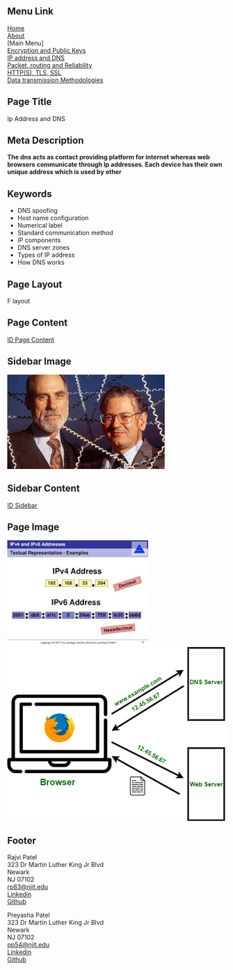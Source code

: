 ## Menu Link
[Home](README.md)\
[About](AboutUs.md)\
[Main Menu]\
[Encryption and Public Keys](Encryption_and_public_keys.md)\
[IP address and DNS](IP_address_and_DNS.md)\
[Packet, routing and Reliability](Packet_routing_and_reliability.md)\
[HTTP(S), TLS, SSL](HHTPS_SSL_TLS_DigitalCertificate.md)\
[Data transmission Methodologies](Wired_and_wireless_data_transmission.md)

## Page Title
Ip Address and DNS

## Meta Description
**The dns acts as contact providing platform for internet whereas web browsers communicate through Ip addresses. Each device has their own unique address which is used by other**

## Keywords
- DNS spoofing
- Host name configuration
- Numerical label
- Standard communication method
- IP components
- DNS server zones
- Types of IP address
- How DNS works

## Page Layout
F layout

## Page Content
[ID Page Content](IDPageContent.md)

## Sidebar Image
![Robert Kahn and Vint Cerf!](Images/sb_ip.jpg "Robert Kahn and Vint Cerf")

## Sidebar Content
[ID Sidebar](IDsbContent.md)

## Page Image
![Types of IP address!](/Images/ip_alt.jpg "Types of IP address")
![How DNS works](Images/dns.png "How DNS works")

## Footer
Rajvi Patel\
323 Dr Martin Luther King Jr Blvd\
Newark\
NJ 07102\
<rp83@njit.edu>\
[Linkedin](http://linkedin.com/in/rajvi-patel-4403681b5)\
[Github](https://github.com/raajvipatel99)


Preyasha Patel\
323 Dr Martin Luther King Jr Blvd\
Newark\
NJ 07102\
<pp54@njit.edu>\
[Linkedin](http://linkedin.com/in/preyasha-patel-67356a122)\
[Github](https://github.com/preyasha2810)

